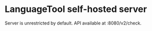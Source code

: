 # LanguageTool self-hosted server

Server is unrestricted by default. API available at :8080/v2/check.